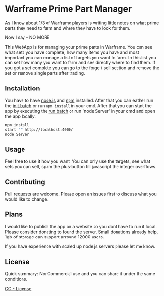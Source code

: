 # Warframe Prime Part Manager

As I know about 1/3 of Warframe players is writing little notes on what prime parts they need to farm and where they have to look for them.

Now I say - NO MORE

This WebApp is for managing your prime parts in Warframe. You can see what sets you have complete, how many items you have and most important you can manage a list of targets you want to farm. In this list you can set how many you want to farm and see directly where to find them. If you got a set complete you can go to the forge / sell section and remove the set or remove single parts after trading.

## Installation

You have to have [node.js](https://nodejs.org/en/) and [npm](https://www.npmjs.com/get-npm) installed. After that you can eather run the [init.batch]() or run `npm install` in your cmd. After that you can start the app by executing the [run.batch]() or run 'node Server' in your cmd and open [the app](http://localhost:4000) locally.

```bash
npm install
start "" http://localhost:4000/
node Server
```

## Usage

Feel free to use it how you want. You can only use the targets, see what sets you can sell, spam the plus-button till javascript the integer overflows.

## Contributing
Pull requests are welcome. Please open an issues first to discuss what you would like to change.

## Plans
I would like to publish the app on a website so you dont have to run it local. Please consider donating to found the server. Small donations already help, 1gb of storage can support arround 12000 users.

If you have experience with scaled up node.js servers please let me know.

## License
Quick summary: NonCommercial use and you can share it under the same conditions.

[CC - License](https://raw.githubusercontent.com/henloh/WarframeCollector/master/license.txt)

